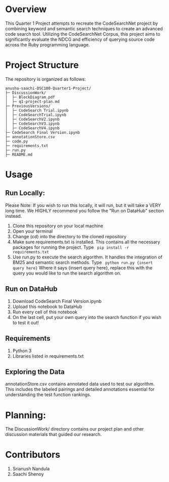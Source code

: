 # Overview 

This Quarter 1 Project attempts to recreate the CodeSearchNet project by combining keyword and semantic search techniques to create an advanced code search tool. Utilizing the CodeSearchNet Corpus, this project aims to significantly evaluate the NDCG and efficiency of querying source code across the Ruby programming language.

# Project Structure
The repository is organized as follows:
```
anusha-saachi-DSC180-Quarter1-Project/
├─ DiscussionWork/
│  ├─ BlockDiagram.pdf
│  ├─ q1-project-plan.md
├─ PreviousVersions/
│  ├─ CodeSearch Trial.ipynb
│  ├─ CodeSearchTrial.ipynb
│  ├─ CodeSearchV2.ipynb
│  ├─ CodeSearchV3.ipynb
│  ├─ CodeSearchV4.ipynb
├─ CodeSearch Final Version.ipynb
├─ annotationStore.csv
├─ code.py
├─ requirements.txt
├─ run.py
├─ README.md

```

# Usage

## Run Locally: 
Please Note: If you wish to run this locally, it will run, but it will take a VERY long time. We HIGHLY recommend you follow the "Run on DataHub" section instead.

1. Clone this repository on your local machine
2. Open your terminal
3. Change (cd) into the directory to the cloned repository
4. Make sure requirements.txt is installed. This contains all the necessary packages for running the project. Type  ``` pip install -r requirements.txt```
5. Use run.py to execute the search algorithm. It handles the integration of BM25 and semantic search methods. Type  ``` python run.py {insert query here}``` Where it says {insert query here}, replace this with the query you would like to run the search algorithm on.

## Run on DataHub
1. Download CodeSearch Final Version.ipynb
2. Upload this notebook to DataHub
3. Run every cell of this notebook
4. On the last cell, put your own query into the search function if you wish to test it out!

## Requirements
1) Python 3
2) Libraries listed in requirements.txt

## Exploring the Data
annotationStore.csv contains annotated data used to test our algorithm. This includes the labeled pairings and detailed annotations essential for understanding the test function rankings.

# Planning: 
The DiscussionWork/ directory contains our project plan and other discussion materials that guided our research.

# Contributors
1. Srianush Nandula
2. Saachi Shenoy

